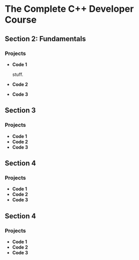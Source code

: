 # The Complete C++ Developer Course

## Section 2: Fundamentals

### Projects

- **Code 1**

   stuff.  

- **Code 2**
- **Code 3**

## Section 3

### Projects

- **Code 1**
- **Code 2**
- **Code 3**

## Section 4

### Projects

- **Code 1**
- **Code 2**
- **Code 3**

## Section 4

### Projects

- **Code 1**
- **Code 2**
- **Code 3**
